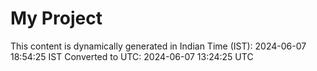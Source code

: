 # My Project

This content is dynamically generated in Indian Time (IST): 2024-06-07 18:54:25 IST
Converted to UTC: 2024-06-07 13:24:25 UTC

